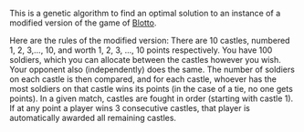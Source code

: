 This is a genetic algorithm to find an optimal solution to an instance of a modified version of the game of [Blotto](https://en.wikipedia.org/wiki/Blotto_game). 

Here are the rules of the modified version: There are 10 castles, numbered 1, 2, 3,..., 10, and worth 1, 2, 3, ..., 10 points respectively. You have 100 soldiers, which you can allocate between the castles however you wish. Your opponent also (independently) does the same. The number of soldiers on each castle is then compared, and for each castle, whoever has the most soldiers on that castle wins its points (in the case of a tie, no one gets points). In a given match, castles are fought in order (starting with castle 1). If at any point a player wins 3 consecutive castles, that player is automatically awarded all remaining castles.
